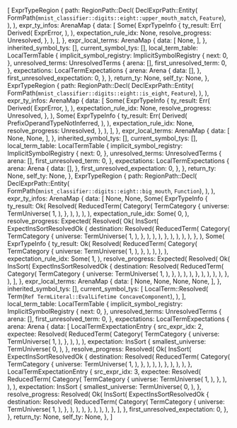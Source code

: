 [
    ExprTypeRegion {
        path: RegionPath::Decl(
            DeclExprPath::Entity(
                FormPath(`mnist_classifier::digits::eight::upper_mouth_match`, `Feature`),
            ),
        ),
        expr_ty_infos: ArenaMap {
            data: [
                Some(
                    ExprTypeInfo {
                        ty_result: Err(
                            Derived(
                                ExprError,
                            ),
                        ),
                        expectation_rule_idx: None,
                        resolve_progress: Unresolved,
                    },
                ),
            ],
        },
        expr_local_terms: ArenaMap {
            data: [
                None,
            ],
        },
        inherited_symbol_tys: [],
        current_symbol_tys: [],
        local_term_table: LocalTermTable {
            implicit_symbol_registry: ImplicitSymbolRegistry {
                next: 0,
            },
            unresolved_terms: UnresolvedTerms {
                arena: [],
                first_unresolved_term: 0,
            },
            expectations: LocalTermExpectations {
                arena: Arena {
                    data: [],
                },
                first_unresolved_expectation: 0,
            },
        },
        return_ty: None,
        self_ty: None,
    },
    ExprTypeRegion {
        path: RegionPath::Decl(
            DeclExprPath::Entity(
                FormPath(`mnist_classifier::digits::eight::is_eight`, `Feature`),
            ),
        ),
        expr_ty_infos: ArenaMap {
            data: [
                Some(
                    ExprTypeInfo {
                        ty_result: Err(
                            Derived(
                                ExprError,
                            ),
                        ),
                        expectation_rule_idx: None,
                        resolve_progress: Unresolved,
                    },
                ),
                Some(
                    ExprTypeInfo {
                        ty_result: Err(
                            Derived(
                                PrefixOperandTypeNotInferred,
                            ),
                        ),
                        expectation_rule_idx: None,
                        resolve_progress: Unresolved,
                    },
                ),
            ],
        },
        expr_local_terms: ArenaMap {
            data: [
                None,
                None,
            ],
        },
        inherited_symbol_tys: [],
        current_symbol_tys: [],
        local_term_table: LocalTermTable {
            implicit_symbol_registry: ImplicitSymbolRegistry {
                next: 0,
            },
            unresolved_terms: UnresolvedTerms {
                arena: [],
                first_unresolved_term: 0,
            },
            expectations: LocalTermExpectations {
                arena: Arena {
                    data: [],
                },
                first_unresolved_expectation: 0,
            },
        },
        return_ty: None,
        self_ty: None,
    },
    ExprTypeRegion {
        path: RegionPath::Decl(
            DeclExprPath::Entity(
                FormPath(`mnist_classifier::digits::eight::big_mouth`, `Function`),
            ),
        ),
        expr_ty_infos: ArenaMap {
            data: [
                None,
                None,
                Some(
                    ExprTypeInfo {
                        ty_result: Ok(
                            Resolved(
                                ReducedTerm(
                                    Category(
                                        TermCategory {
                                            universe: TermUniverse(
                                                1,
                                            ),
                                        },
                                    ),
                                ),
                            ),
                        ),
                        expectation_rule_idx: Some(
                            0,
                        ),
                        resolve_progress: Expected(
                            Resolved(
                                Ok(
                                    InsSort(
                                        ExpectInsSortResolvedOk {
                                            destination: Resolved(
                                                ReducedTerm(
                                                    Category(
                                                        TermCategory {
                                                            universe: TermUniverse(
                                                                1,
                                                            ),
                                                        },
                                                    ),
                                                ),
                                            ),
                                        },
                                    ),
                                ),
                            ),
                        ),
                    },
                ),
                Some(
                    ExprTypeInfo {
                        ty_result: Ok(
                            Resolved(
                                ReducedTerm(
                                    Category(
                                        TermCategory {
                                            universe: TermUniverse(
                                                1,
                                            ),
                                        },
                                    ),
                                ),
                            ),
                        ),
                        expectation_rule_idx: Some(
                            1,
                        ),
                        resolve_progress: Expected(
                            Resolved(
                                Ok(
                                    InsSort(
                                        ExpectInsSortResolvedOk {
                                            destination: Resolved(
                                                ReducedTerm(
                                                    Category(
                                                        TermCategory {
                                                            universe: TermUniverse(
                                                                1,
                                                            ),
                                                        },
                                                    ),
                                                ),
                                            ),
                                        },
                                    ),
                                ),
                            ),
                        ),
                    },
                ),
            ],
        },
        expr_local_terms: ArenaMap {
            data: [
                None,
                None,
                None,
                None,
            ],
        },
        inherited_symbol_tys: [],
        current_symbol_tys: [
            LocalTerm::Resolved(
                Term(`Ref TermLiteral::EvalLifetime ConcaveComponent`),
            ),
        ],
        local_term_table: LocalTermTable {
            implicit_symbol_registry: ImplicitSymbolRegistry {
                next: 0,
            },
            unresolved_terms: UnresolvedTerms {
                arena: [],
                first_unresolved_term: 0,
            },
            expectations: LocalTermExpectations {
                arena: Arena {
                    data: [
                        LocalTermExpectationEntry {
                            src_expr_idx: 2,
                            expectee: Resolved(
                                ReducedTerm(
                                    Category(
                                        TermCategory {
                                            universe: TermUniverse(
                                                1,
                                            ),
                                        },
                                    ),
                                ),
                            ),
                            expectation: InsSort {
                                smallest_universe: TermUniverse(
                                    0,
                                ),
                            },
                            resolve_progress: Resolved(
                                Ok(
                                    InsSort(
                                        ExpectInsSortResolvedOk {
                                            destination: Resolved(
                                                ReducedTerm(
                                                    Category(
                                                        TermCategory {
                                                            universe: TermUniverse(
                                                                1,
                                                            ),
                                                        },
                                                    ),
                                                ),
                                            ),
                                        },
                                    ),
                                ),
                            ),
                        },
                        LocalTermExpectationEntry {
                            src_expr_idx: 3,
                            expectee: Resolved(
                                ReducedTerm(
                                    Category(
                                        TermCategory {
                                            universe: TermUniverse(
                                                1,
                                            ),
                                        },
                                    ),
                                ),
                            ),
                            expectation: InsSort {
                                smallest_universe: TermUniverse(
                                    0,
                                ),
                            },
                            resolve_progress: Resolved(
                                Ok(
                                    InsSort(
                                        ExpectInsSortResolvedOk {
                                            destination: Resolved(
                                                ReducedTerm(
                                                    Category(
                                                        TermCategory {
                                                            universe: TermUniverse(
                                                                1,
                                                            ),
                                                        },
                                                    ),
                                                ),
                                            ),
                                        },
                                    ),
                                ),
                            ),
                        },
                    ],
                },
                first_unresolved_expectation: 0,
            },
        },
        return_ty: None,
        self_ty: None,
    },
]
